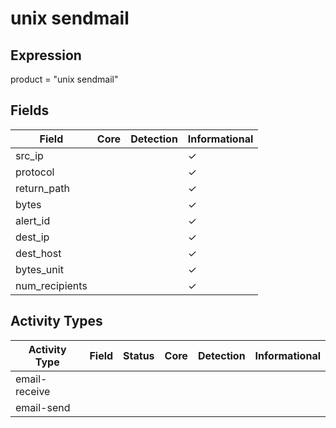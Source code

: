 unix sendmail
=============

Expression
----------

product = "unix sendmail"

Fields
------

| Field          | Core | Detection | Informational |
| -------------- | ---- | --------- | ------------- |
| src_ip         |      |           | &#10003;      |
| protocol       |      |           | &#10003;      |
| return_path    |      |           | &#10003;      |
| bytes          |      |           | &#10003;      |
| alert_id       |      |           | &#10003;      |
| dest_ip        |      |           | &#10003;      |
| dest_host      |      |           | &#10003;      |
| bytes_unit     |      |           | &#10003;      |
| num_recipients |      |           | &#10003;      |

Activity Types
--------------

| Activity Type | Field | Status | Core | Detection | Informational |
| ------------- | ----- | ------ | ---- | --------- | ------------- |
| email-receive |       |        |      |           |               |
| email-send    |       |        |      |           |               |

